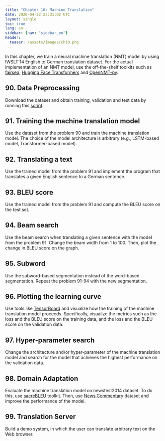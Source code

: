 ```yaml
---
title: "Chapter 10: Machine Translation"
date: 2020-04-22 23:31:02 UTC
layout: single
toc: true
lang: en
sidebar: {nav: "sidebar_en"}
header:
  teaser: /assets/images/ch10.png
---
```


In this chapter, we train a neural machine translation (NMT) model by using IWSLT'14 English to German translation dataset.
For the actual implementation of an NMT model, use the off-the-shelf toolkits such as [fairseq](https://github.com/pytorch/fairseq), [Hugging Face Transformers](https://github.com/huggingface/transformers) and [OpenNMT-py](https://github.com/OpenNMT/OpenNMT-py).


## 90. Data Preprocessing

Download the dataset and obtain training, validation and test data by running this [script](https://github.com/nlp100/nlp100.github.io/blob/master/tools/prepare_mt_data.sh).

## 91. Training the machine translation model

Use the dataset from the problem 90 and train the machine translation model.
The choice of the model architecture is arbitrary (e.g., LSTM-based model, Transformer-based model).

## 92. Translating a text

Use the trained model from the problem 91 and implement the program that translates a given English sentence to a German sentence.

## 93. BLEU score

Use the trained model from the problem 91 and compute the BLEU score on the test set.

## 94. Beam search

Use the beam search when translating a given sentence with the model from the problem 91.
Change the beam width from 1 to 100.
Then, plot the change in BLEU score on the graph.

## 95. Subword

Use the subword-based segmentation instead of the word-based segmentation.
Repeat the problem 91-94 with the new segmentation.

## 96. Plotting the learning curve

Use tools like [TensorBoard](https://www.tensorflow.org/tensorboard) and visualize how the training of the machine translation model proceeds.
Specifically, visualize the metrics such as the loss and the BLEU score on the training data, and the loss and the BLEU score on the validation data.

## 97. Hyper-parameter search

Change the architecture and/or hyper-parameter of the machine translation model and search for the model that achieves the highest performance on the validation data.

## 98. Domain Adaptation

Evaluate the machine translation model on newstest2014 dataset.
To do this, use [sacreBLEU](https://github.com/mjpost/sacreBLEU) toolkit.
Then, use [News Commentary](http://data.statmt.org/news-commentary/v15/training/news-commentary-v15.de-en.tsv.gz) dataset and improve the performance of the model.

## 99. Translation Server

Build a demo system, in which the user can translate arbitrary text on the Web browser.